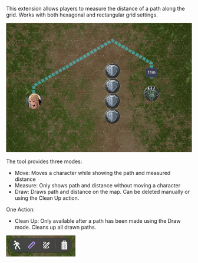 
This extension allows players to measure the distance of a path along the grid. Works with both hexagonal and rectangular grid settings.

![path-measure example](https://raw.githubusercontent.com/Kaisky1911/obr-extension-path-measure/main/example.png)

The tool provides three modes:
  - Move: Moves a character while showing the path and measured distance
  - Measure: Only shows path and distance without moving a character
  - Draw: Draws path and distance on the map. Can be deleted manually or using the Clean Up action.

One Action:
  - Clean Up: Only available after a path has been made using the Draw mode. Cleans up all drawn paths.

![path-measure-tools example](https://raw.githubusercontent.com/Kaisky1911/obr-extension-path-measure/main/tools.png)
